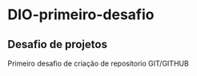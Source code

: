 # DIO-primeiro-desafio

## Desafio de projetos 

Primeiro desafio de criação de repositorio GIT/GITHUB
